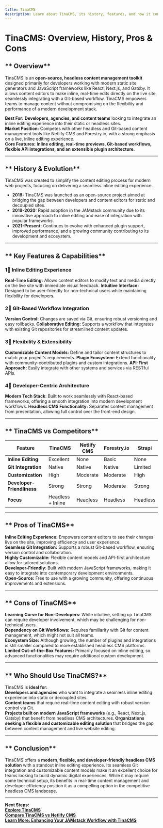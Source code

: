 ```yaml
---
title: TinaCMS
description: Learn about TinaCMS, its history, features, and how it compares to other content management solutions.
---
```


# **TinaCMS: Overview, History, Pros & Cons**

## ** Overview**  
TinaCMS is an **open-source, headless content management toolkit** designed primarily for developers working with modern static site generators and JavaScript frameworks like React, Next.js, and Gatsby. It allows content editors to make inline, real-time edits directly on the live site, seamlessly integrating with a Git-based workflow. TinaCMS empowers teams to manage content without compromising on the flexibility and performance of a modern development stack.

 **Best For:** **Developers, agencies, and content teams** looking to integrate an inline editing experience into their static or headless sites.  
 **Market Position:** Competes with other headless and Git-based content management tools like Netlify CMS and Forestry.io, with a strong emphasis on a live, inline editing experience.  
 **Core Features:** **Inline editing, real-time previews, Git-based workflows, flexible API integrations, and an extensible plugin architecture.**

---

## ** History & Evolution**  
TinaCMS was created to simplify the content editing process for modern web projects, focusing on delivering a seamless inline editing experience.

- **2018:** TinaCMS was launched as an open-source project aimed at bridging the gap between developers and content editors for static and decoupled sites.
- **2019-2020:** Rapid adoption in the JAMstack community due to its innovative approach to inline editing and ease of integration with popular frameworks.
- **2021-Present:** Continues to evolve with enhanced plugin support, improved performance, and a growing community contributing to its development and ecosystem.

---

## ** Key Features & Capabilities**

### **1⃣ Inline Editing Experience**
 **Real-Time Editing:** Allows content editors to modify text and media directly on the live site with immediate visual feedback.
 **Intuitive Interface:** Designed to be user-friendly for non-technical users while maintaining flexibility for developers.

### **2⃣ Git-Based Workflow Integration**
 **Version Control:** Changes are saved via Git, ensuring robust versioning and easy rollbacks.
 **Collaborative Editing:** Supports a workflow that integrates with existing Git repositories for streamlined content updates.

### **3⃣ Flexibility & Extensibility**
 **Customizable Content Models:** Define and tailor content structures to match your project's requirements.
 **Plugin Ecosystem:** Extend functionality with community-contributed plugins and custom integrations.
 **API-First Approach:** Easily integrate with other systems and services via RESTful APIs.

### **4⃣ Developer-Centric Architecture**
 **Modern Tech Stack:** Built to work seamlessly with React-based frameworks, offering a smooth integration into modern development workflows.
 **Headless CMS Functionality:** Separates content management from presentation, allowing full control over the front-end design.

---

## ** TinaCMS vs Competitors**

| Feature                     | TinaCMS          | Netlify CMS      | Forestry.io      | Strapi          |
|-----------------------------|------------------|------------------|------------------|-----------------|
| **Inline Editing**          |  Excellent     |  None          |  Basic         |  None         |
| **Git Integration**         |  Native        |  Native        |  Native        |  Limited      |
| **Customization**           |  High          |  Moderate      |  Moderate      |  High        |
| **Developer-Friendliness**  |  Strong        |  Strong        |  Moderate      |  Strong      |
| **Focus**                   |  Headless + Inline |  Headless   |  Headless     |  Headless    |

---

## ** Pros of TinaCMS**  
 **Inline Editing Experience:** Empowers content editors to see their changes live on the site, improving efficiency and user experience.  
 **Seamless Git Integration:** Supports a robust Git-based workflow, ensuring version control and collaboration.  
 **Highly Customizable:** Flexible content models and API-first architecture allow for tailored solutions.  
 **Developer-Friendly:** Built with modern JavaScript frameworks, making it easy to integrate into contemporary development environments.  
 **Open-Source:** Free to use with a growing community, offering continuous improvements and extensions.

---

## ** Cons of TinaCMS**  
 **Learning Curve for Non-Developers:** While intuitive, setting up TinaCMS can require developer involvement, which may be challenging for non-technical users.  
 **Dependency on Git Workflows:** Requires familiarity with Git for content management, which might not suit all teams.  
 **Ecosystem Size:** Although growing, the number of plugins and integrations is still smaller compared to more established headless CMS platforms.  
 **Limited Out-of-the-Box Features:** Primarily focused on inline editing, so advanced functionalities may require additional custom development.

---

## ** Who Should Use TinaCMS?**  
TinaCMS is **ideal for:**  
 **Developers and agencies** who want to integrate a seamless inline editing experience into static or decoupled sites.  
 **Content teams** that require real-time content editing with robust version control via Git.  
 **Projects built on modern JavaScript frameworks** (e.g., React, Next.js, Gatsby) that benefit from headless CMS architectures.
 **Organizations seeking a flexible and customizable editing solution** that bridges the gap between content management and live website editing.

---

## ** Conclusion**  
TinaCMS offers a **modern, flexible, and developer-friendly headless CMS solution** with a standout inline editing experience. Its seamless Git integration and customizable content models make it an excellent choice for teams looking to build dynamic digital experiences. While it may require some technical setup, its benefits in real-time content management and developer efficiency position it as a compelling option in the competitive headless CMS landscape.

---

 **Next Steps:**  
 **[Explore TinaCMS](https://tinacms.org/)**  
 **[Compare TinaCMS vs Netlify CMS](#)**  
 **[Learn More: Enhancing Your JAMstack Workflow with TinaCMS](#)**
